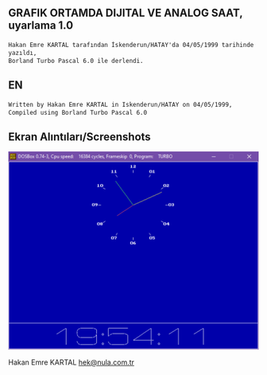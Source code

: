 ## GRAFIK ORTAMDA DIJITAL VE ANALOG SAAT, uyarlama 1.0

    Hakan Emre KARTAL tarafından İskenderun/HATAY'da 04/05/1999 tarihinde yazıldı,
    Borland Turbo Pascal 6.0 ile derlendi.

## EN 
    Written by Hakan Emre KARTAL in Iskenderun/HATAY on 04/05/1999, 
    Compiled using Borland Turbo Pascal 6.0

## Ekran Alıntıları/Screenshots
![SAAT_1](https://github.com/AIntelligent/MSDOS/blob/95f67ca4a09f7de70ac34c785d2c89a6f48682bb/SAAT/screenshots/SAAT_1.PNG)
    

Hakan Emre KARTAL
hek@nula.com.tr
